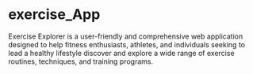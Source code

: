 # exercise_App
Exercise Explorer is a user-friendly and comprehensive web application designed to help fitness enthusiasts, athletes, and individuals seeking to lead a healthy lifestyle discover and explore a wide range of exercise routines, techniques, and training programs. 

